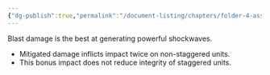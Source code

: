 ```yaml
---
{"dg-publish":true,"permalink":"/document-listing/chapters/folder-4-assembly/weapon-folder/damage-types-folder/damage-blast/"}
---
```


Blast damage is the best at generating powerful shockwaves. 
- Mitigated damage inflicts impact twice on non-staggered units.
- This bonus impact does not reduce integrity of staggered units.